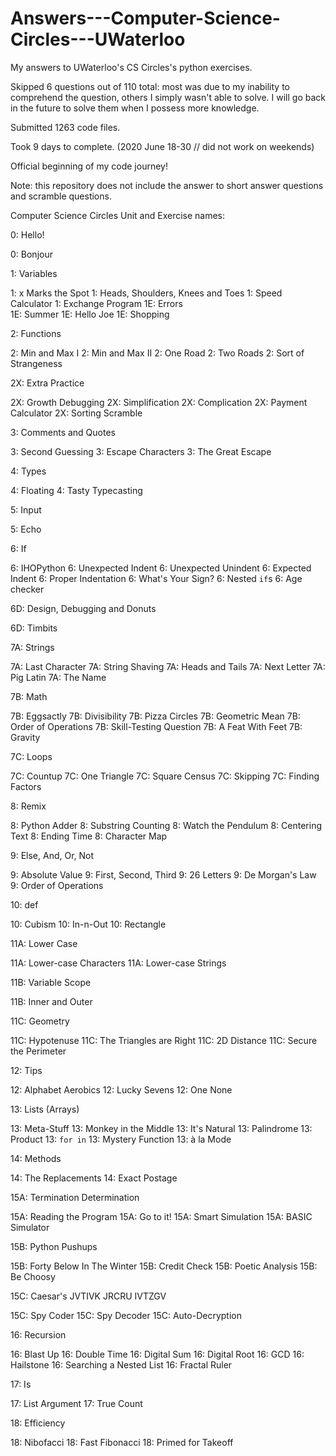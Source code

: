 # Answers---Computer-Science-Circles---UWaterloo
My answers to UWaterloo's CS Circles's python exercises.

Skipped 6 questions out of 110 total: most was due to my inability to comprehend the question, others I simply wasn't able to solve.
I will go back in the future to solve them when I possess more knowledge.

Submitted 1263 code files.

Took 9 days to complete.
(2020 June 18-30 // did not work on weekends)

Official beginning of my code journey!

Note: this repository does not include the answer to short answer questions and scramble questions.



Computer Science Circles Unit and Exercise names:

0: Hello!	

0: Bonjour

1: Variables	

1: x Marks the Spot
1: Heads, Shoulders, Knees and Toes
1: Speed Calculator
1: Exchange Program
1E: Errors	
1E: Summer
1E: Hello Joe
1E: Shopping

2: Functions	

2: Min and Max I
2: Min and Max II
2: One Road
2: Two Roads
2: Sort of Strangeness

2X: Extra Practice	

2X: Growth Debugging
2X: Simplification
2X: Complication
2X: Payment Calculator
2X: Sorting Scramble

3: Comments and Quotes	

3: Second Guessing
3: Escape Characters
3: The Great Escape

4: Types	

4: Floating
4: Tasty Typecasting

5: Input	

5: Echo

6: If	

6: IHOPython
6: Unexpected Indent
6: Unexpected Unindent
6: Expected Indent
6: Proper Indentation
6: What's Your Sign?
6: Nested <code>if</code>s
6: Age checker

6D: Design, Debugging and Donuts	

6D: Timbits

7A: Strings	

7A: Last Character
7A: String Shaving
7A: Heads and Tails
7A: Next Letter
7A: Pig Latin
7A: The Name 

7B: Math	

7B: Eggsactly
7B: Divisibility
7B: Pizza Circles
7B: Geometric Mean
7B: Order of Operations
7B: Skill-Testing Question
7B: A Feat With Feet
7B: Gravity

7C: Loops	

7C: Countup
7C: One Triangle
7C: Square Census
7C: Skipping
7C: Finding Factors

8: Remix	

8: Python Adder
8: Substring Counting
8: Watch the Pendulum
8: Centering Text
8: Ending Time
8: Character Map

9: Else, And, Or, Not	

9: Absolute Value
9: First, Second, Third
9: 26 Letters
9: De Morgan's Law
9: Order of Operations

10: def	

10: Cubism
10: In-n-Out
10: Rectangle

11A: Lower Case	

11A: Lower-case Characters
11A: Lower-case Strings

11B: Variable Scope	

11B: Inner and Outer

11C: Geometry

11C: Hypotenuse
11C: The Triangles are Right
11C: 2D Distance
11C: Secure the Perimeter

12: Tips	

12: Alphabet Aerobics
12: Lucky Sevens
12: One None

13: Lists (Arrays)	

13: Meta-Stuff
13: Monkey in the Middle
13: It's Natural
13: Palindrome
13: Product
13: <code>for in</code>
13: Mystery Function
13: à la Mode

14: Methods	

14: The Replacements
14: Exact Postage

15A: Termination Determination	

15A: Reading the Program
15A: Go to it!
15A: Smart Simulation
15A: BASIC Simulator

15B: Python Pushups	

15B: Forty Below In The Winter
15B: Credit Check
15B: Poetic Analysis
15B: Be Choosy

15C: Caesar's JVTIVK JRCRU IVTZGV	

15C: Spy Coder
15C: Spy Decoder
15C: Auto-Decryption

16: Recursion	

16: Blast Up
16: Double Time
16: Digital Sum
16: Digital Root
16: GCD
16: Hailstone
16: Searching a Nested List
16: Fractal Ruler 

17: Is	

17: List Argument 
17: True Count

18: Efficiency	

18: Nibofacci 
18: Fast Fibonacci
18: Primed for Takeoff
